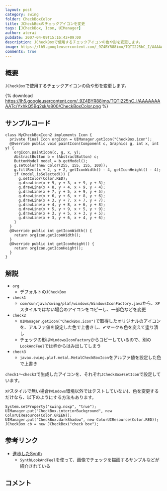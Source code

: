 ```yaml
---
layout: post
category: swing
folder: CheckBoxColor
title: JCheckBoxのチェックアイコンを変更
tags: [JCheckBox, Icon, UIManager]
author: aterai
pubdate: 2007-04-09T15:16:42+09:00
description: JCheckBoxで使用するチェックアイコンの色や形を変更します。
image: https://lh5.googleusercontent.com/_9Z4BYR88imo/TQTI225hC_I/AAAAAAAAATc/YxhkQ5Bq2sk/s800/CheckBoxColor.png
comments: true
---
```

## 概要
`JCheckBox`で使用するチェックアイコンの色や形を変更します。

{% download https://lh5.googleusercontent.com/_9Z4BYR88imo/TQTI225hC_I/AAAAAAAAATc/YxhkQ5Bq2sk/s800/CheckBoxColor.png %}

## サンプルコード
<pre class="prettyprint"><code>class MyCheckBoxIcon2 implements Icon {
  private final Icon orgIcon = UIManager.getIcon("CheckBox.icon");
  @Override public void paintIcon(Component c, Graphics g, int x, int y) {
    orgIcon.paintIcon(c, g, x, y);
    AbstractButton b = (AbstractButton) c;
    ButtonModel model = b.getModel();
    g.setColor(new Color(255, 155, 155, 100));
    g.fillRect(x + 2, y + 2, getIconWidth() - 4, getIconHeight() - 4);
    if (model.isSelected()) {
      g.setColor(Color.RED);
      g.drawLine(x + 9, y + 3, x + 9, y + 3);
      g.drawLine(x + 8, y + 4, x + 9, y + 4);
      g.drawLine(x + 7, y + 5, x + 9, y + 5);
      g.drawLine(x + 6, y + 6, x + 8, y + 6);
      g.drawLine(x + 3, y + 7, x + 7, y + 7);
      g.drawLine(x + 4, y + 8, x + 6, y + 8);
      g.drawLine(x + 5, y + 9, x + 5, y + 9);
      g.drawLine(x + 3, y + 5, x + 3, y + 5);
      g.drawLine(x + 3, y + 6, x + 4, y + 6);
    }
  }
  @Override public int getIconWidth() {
    return orgIcon.getIconWidth();
  }
  @Override public int getIconHeight() {
    return orgIcon.getIconHeight();
  }
}
</code></pre>

## 解説
- `org`
    - デフォルトの`JCheckBox`
- `check1`
    - `com/sun/java/swing/plaf/windows/WindowsIconFactory.java`から、`XP`スタイルではない場合のアイコンをコピーし、一部色などを変更
- `check2`
    - `UIManager.getIcon("CheckBox.icon")`で取得したオリジナルのアイコンを、アルファ値を設定した色で上書きし、✔マークも色を変えて塗り潰し
    - チェックの形は`WindowsIconFactory`からコピーしているので、別の`LookAndFeel`では枠からはみ出してしまう
- `check3`
    - `javax.swing.plaf.metal.MetalCheckBoxIcon`をアルファ値を設定した色で上書き

<!-- dummy comment line for breaking list -->

`check1`～`check3`で生成したアイコンを、それぞれ`JCheckBox#setIcon`で設定しています。

`XP`スタイルで無い場合(`Windows`環境以外ではテストしていない)、色を変更するだけなら、以下のようにする方法もあります。

<pre class="prettyprint"><code>System.setProperty("swing.noxp", "true");
UIManager.put("CheckBox.interiorBackground", new ColorUIResource(Color.GREEN));
UIManager.put("CheckBox.darkShadow", new ColorUIResource(Color.RED));
JCheckBox cb = new JCheckBox("check box");
</code></pre>

## 参考リンク
- [進歩したSynth](http://www.ibm.com/developerworks/jp/java/library/j-synth/)
    - `SynthLookAndFeel`を使って、画像でチェックを描画するサンプルなどが紹介されている

<!-- dummy comment line for breaking list -->

## コメント
